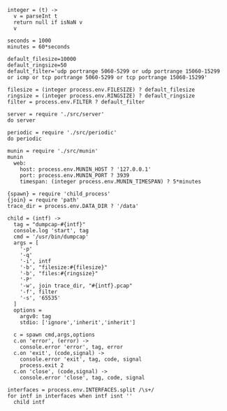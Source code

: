     integer = (t) ->
      v = parseInt t
      return null if isNaN v
      v

    seconds = 1000
    minutes = 60*seconds

    default_filesize=10000
    default_ringsize=50
    default_filter='udp portrange 5060-5299 or udp portrange 15060-15299 or icmp or tcp portrange 5060-5299 or tcp portrange 15060-15299'

    filesize = (integer process.env.FILESIZE) ? default_filesize
    ringsize = (integer process.env.RINGSIZE) ? default_ringsize
    filter = process.env.FILTER ? default_filter

    server = require './src/server'
    do server

    periodic = require './src/periodic'
    do periodic

    munin = require './src/munin'
    munin
      web:
        host: process.env.MUNIN_HOST ? '127.0.0.1'
        port: process.env.MUNIN_PORT ? 3939
        timespan: (integer process.env.MUNIN_TIMESPAN) ? 5*minutes

    {spawn} = require 'child_process'
    {join} = require 'path'
    trace_dir = process.env.DATA_DIR ? '/data'

    child = (intf) ->
      tag = "dumpcap-#{intf}"
      console.log 'start', tag
      cmd = '/usr/bin/dumpcap'
      args = [
        '-p'
        '-q'
        '-i', intf
        '-b', "filesize:#{filesize}"
        '-b', "files:#{ringsize}"
        '-P'
        '-w', join trace_dir, "#{intf}.pcap"
        '-f', filter
        '-s', '65535'
      ]
      options =
        argv0: tag
        stdio: ['ignore','inherit','inherit']

      c = spawn cmd,args,options
      c.on 'error', (error) ->
        console.error 'error', tag, error
      c.on 'exit', (code,signal) ->
        console.error 'exit', tag, code, signal
        process.exit 2
      c.on 'close', (code,signal) ->
        console.error 'close', tag, code, signal

    interfaces = process.env.INTERFACES.split /\s+/
    for intf in interfaces when intf isnt ''
      child intf

